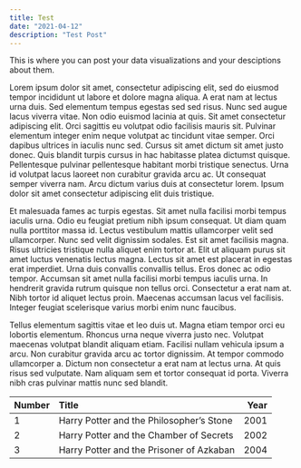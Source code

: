 ```yaml
---
title: Test
date: "2021-04-12"
description: "Test Post"
---
```


This is where you can post your data visualizations and your desciptions about them.

Lorem ipsum dolor sit amet, consectetur adipiscing elit, sed do eiusmod tempor incididunt ut labore et dolore magna aliqua. A erat nam at lectus urna duis. Sed elementum tempus egestas sed sed risus. Nunc sed augue lacus viverra vitae. Non odio euismod lacinia at quis. Sit amet consectetur adipiscing elit. Orci sagittis eu volutpat odio facilisis mauris sit. Pulvinar elementum integer enim neque volutpat ac tincidunt vitae semper. Orci dapibus ultrices in iaculis nunc sed. Cursus sit amet dictum sit amet justo donec. Quis blandit turpis cursus in hac habitasse platea dictumst quisque. Pellentesque pulvinar pellentesque habitant morbi tristique senectus. Urna id volutpat lacus laoreet non curabitur gravida arcu ac. Ut consequat semper viverra nam. Arcu dictum varius duis at consectetur lorem. Ipsum dolor sit amet consectetur adipiscing elit duis tristique.

Et malesuada fames ac turpis egestas. Sit amet nulla facilisi morbi tempus iaculis urna. Odio eu feugiat pretium nibh ipsum consequat. Ut diam quam nulla porttitor massa id. Lectus vestibulum mattis ullamcorper velit sed ullamcorper. Nunc sed velit dignissim sodales. Est sit amet facilisis magna. Risus ultricies tristique nulla aliquet enim tortor at. Elit ut aliquam purus sit amet luctus venenatis lectus magna. Lectus sit amet est placerat in egestas erat imperdiet. Urna duis convallis convallis tellus. Eros donec ac odio tempor. Accumsan sit amet nulla facilisi morbi tempus iaculis urna. In hendrerit gravida rutrum quisque non tellus orci. Consectetur a erat nam at. Nibh tortor id aliquet lectus proin. Maecenas accumsan lacus vel facilisis. Integer feugiat scelerisque varius morbi enim nunc faucibus.

Tellus elementum sagittis vitae et leo duis ut. Magna etiam tempor orci eu lobortis elementum. Rhoncus urna neque viverra justo nec. Volutpat maecenas volutpat blandit aliquam etiam. Facilisi nullam vehicula ipsum a arcu. Non curabitur gravida arcu ac tortor dignissim. At tempor commodo ullamcorper a. Dictum non consectetur a erat nam at lectus urna. At quis risus sed vulputate. Nam aliquam sem et tortor consequat id porta. Viverra nibh cras pulvinar mattis nunc sed blandit.

| Number | Title                                    | Year |
| :----- | :--------------------------------------- | ---: |
| 1      | Harry Potter and the Philosopher’s Stone | 2001 |
| 2      | Harry Potter and the Chamber of Secrets  | 2002 |
| 3      | Harry Potter and the Prisoner of Azkaban | 2004 |
